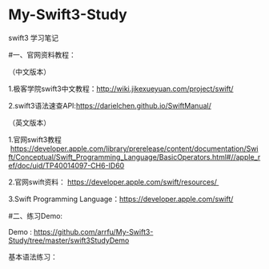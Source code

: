 # My-Swift3-Study
swift3 学习笔记

#一、官网资料教程：

（中文版本）   

1.极客学院swift3中文教程：http://wiki.jikexueyuan.com/project/swift/   

2.swift3语法速查API:https://darielchen.github.io/SwiftManual/   

（英文版本）       

1.官网swift3教程    https://developer.apple.com/library/prerelease/content/documentation/Swift/Conceptual/Swift_Programming_Language/BasicOperators.html#//apple_ref/doc/uid/TP40014097-CH6-ID60   

2.官网swift资料： https://developer.apple.com/swift/resources/  

3.Swift Programming Language：https://developer.apple.com/swift/   


#二、练习Demo:   

Demo : https://github.com/arrfu/My-Swift3-Study/tree/master/swift3StudyDemo   

基本语法练习：   

